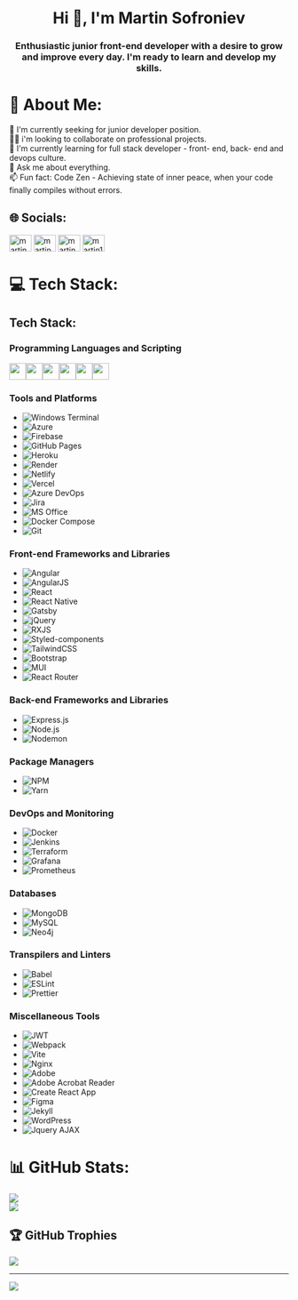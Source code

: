 <h1 align="center">Hi 👋, I'm Martin Sofroniev</h1>
<h3 align="center">Enthusiastic junior front-end developer with a desire to grow and improve every day. I'm ready to learn and develop my skills.</h3>

# 💫 About Me:
👋 I'm currently seeking for junior developer position.<br>👨‍💻 i'm looking to collaborate on professional projects.<br>🌱 I'm currently learning for full stack developer - front- end, back- end and devops culture.<br>💬 Ask me about everything.<br>📫 Fun fact: Code Zen - Achieving state of inner peace, when your code finally compiles without errors.


## 🌐 Socials:
<p align="left">
<a href="https://linkedin.com/in/martin sofroniev" target="blank"><img align="center" src="https://raw.githubusercontent.com/rahuldkjain/github-profile-readme-generator/master/src/images/icons/Social/linked-in-alt.svg" alt="martin sofroniev" height="30" width="40" /></a>
<a href="https://fb.com/martin sofroniev" target="blank"><img align="center" src="https://raw.githubusercontent.com/rahuldkjain/github-profile-readme-generator/master/src/images/icons/Social/facebook.svg" alt="martin sofroniev" height="30" width="40" /></a>
<a href="https://instagram.com/martin_13s18" target="blank"><img align="center" src="https://raw.githubusercontent.com/rahuldkjain/github-profile-readme-generator/master/src/images/icons/Social/instagram.svg" alt="martin_sw4" height="30" width="40" /></a>
<a href="https://discord.gg/martin13s18" target="blank"><img align="center" src="https://raw.githubusercontent.com/rahuldkjain/github-profile-readme-generator/master/src/images/icons/Social/discord.svg" alt="martin13s18" height="30" width="40" /></a>
</p>

# 💻 Tech Stack:
## Tech Stack:

### Programming Languages and Scripting
<div style="display: flex; flex-wrap: wrap;">
  <img src="https://img.shields.io/badge/C++-00599C?style=flat&logo=c%2B%2B&logoColor=white" height="30">
  <img src="https://img.shields.io/badge/CSS3-1572B6?style=flat&logo=css3&logoColor=white" height="30">
  <img src="https://img.shields.io/badge/HTML5-E34F26?style=flat&logo=html5&logoColor=white" height="30">
  <img src="https://img.shields.io/badge/JavaScript-F7DF1E?style=flat&logo=javascript&logoColor=black" height="30">
  <img src="https://img.shields.io/badge/TypeScript-007ACC?style=flat&logo=typescript&logoColor=white" height="30">
  <img src="https://img.shields.io/badge/Python-3776AB?style=flat&logo=python&logoColor=white" height="30">
</div>

### Tools and Platforms
- ![Windows Terminal](https://img.shields.io/badge/Windows%20Terminal-4D4D4D?style=flat&logo=windowsterminal&logoColor=white)
- ![Azure](https://img.shields.io/badge/Azure-0078D4?style=flat&logo=microsoftazure&logoColor=white)
- ![Firebase](https://img.shields.io/badge/Firebase-FFCA28?style=flat&logo=firebase&logoColor=black)
- ![GitHub Pages](https://img.shields.io/badge/GitHub%20Pages-327FC7?style=flat&logo=github&logoColor=white)
- ![Heroku](https://img.shields.io/badge/Heroku-430098?style=flat&logo=heroku&logoColor=white)
- ![Render](https://img.shields.io/badge/Render-46E3B7?style=flat&logo=render&logoColor=black)
- ![Netlify](https://img.shields.io/badge/Netlify-00C7B7?style=flat&logo=netlify&logoColor=white)
- ![Vercel](https://img.shields.io/badge/Vercel-000000?style=flat&logo=vercel&logoColor=white)
- ![Azure DevOps](https://img.shields.io/badge/Azure%20DevOps-0078D7?style=flat&logo=azuredevops&logoColor=white)
- ![Jira](https://img.shields.io/badge/Jira-0052CC?style=flat&logo=jira&logoColor=white)
- ![MS Office](https://img.shields.io/badge/MS%20Office-D83B01?style=flat&logo=microsoftoffice&logoColor=white)
- ![Docker Compose](https://img.shields.io/badge/Docker%20Compose-2496ED?style=flat&logo=docker&logoColor=white)
- ![Git](https://img.shields.io/badge/Git-F05032?style=flat&logo=git&logoColor=white)

### Front-end Frameworks and Libraries
- ![Angular](https://img.shields.io/badge/Angular-DD0031?style=flat&logo=angular&logoColor=white)
- ![AngularJS](https://img.shields.io/badge/AngularJS-E23237?style=flat&logo=angularjs&logoColor=white)
- ![React](https://img.shields.io/badge/React-61DAFB?style=flat&logo=react&logoColor=black)
- ![React Native](https://img.shields.io/badge/React%20Native-61DAFB?style=flat&logo=react&logoColor=black)
- ![Gatsby](https://img.shields.io/badge/Gatsby-663399?style=flat&logo=gatsby&logoColor=white)
- ![jQuery](https://img.shields.io/badge/jQuery-0769AD?style=flat&logo=jquery&logoColor=white)
- ![RXJS](https://img.shields.io/badge/RXJS-B7178C?style=flat&logo=reactivex&logoColor=white)
- ![Styled-components](https://img.shields.io/badge/Styled--components-DB7093?style=flat&logo=styled-components&logoColor=white)
- ![TailwindCSS](https://img.shields.io/badge/TailwindCSS-38B2AC?style=flat&logo=tailwind-css&logoColor=white)
- ![Bootstrap](https://img.shields.io/badge/Bootstrap-7952B3?style=flat&logo=bootstrap&logoColor=white)
- ![MUI](https://img.shields.io/badge/MUI-007FFF?style=flat&logo=mui&logoColor=white)
- ![React Router](https://img.shields.io/badge/React%20Router-CA4245?style=flat&logo=react-router&logoColor=white)

### Back-end Frameworks and Libraries
- ![Express.js](https://img.shields.io/badge/Express.js-000000?style=flat&logo=express&logoColor=white)
- ![Node.js](https://img.shields.io/badge/Node.js-339933?style=flat&logo=nodedotjs&logoColor=white)
- ![Nodemon](https://img.shields.io/badge/Nodemon-76D04B?style=flat&logo=nodemon&logoColor=white)

### Package Managers
- ![NPM](https://img.shields.io/badge/NPM-CB3837?style=flat&logo=npm&logoColor=white)
- ![Yarn](https://img.shields.io/badge/Yarn-2C8EBB?style=flat&logo=yarn&logoColor=white)

### DevOps and Monitoring
- ![Docker](https://img.shields.io/badge/Docker-2496ED?style=flat&logo=docker&logoColor=white)
- ![Jenkins](https://img.shields.io/badge/Jenkins-D24939?style=flat&logo=jenkins&logoColor=white)
- ![Terraform](https://img.shields.io/badge/Terraform-623CE4?style=flat&logo=terraform&logoColor=white)
- ![Grafana](https://img.shields.io/badge/Grafana-F46800?style=flat&logo=grafana&logoColor=white)
- ![Prometheus](https://img.shields.io/badge/Prometheus-E6522C?style=flat&logo=prometheus&logoColor=white)

### Databases
- ![MongoDB](https://img.shields.io/badge/MongoDB-47A248?style=flat&logo=mongodb&logoColor=white)
- ![MySQL](https://img.shields.io/badge/MySQL-4479A1?style=flat&logo=mysql&logoColor=white)
- ![Neo4j](https://img.shields.io/badge/Neo4j-008CC1?style=flat&logo=neo4j&logoColor=white)

### Transpilers and Linters
- ![Babel](https://img.shields.io/badge/Babel-F9DC3E?style=flat&logo=babel&logoColor=black)
- ![ESLint](https://img.shields.io/badge/ESLint-4B32C3?style=flat&logo=eslint&logoColor=white)
- ![Prettier](https://img.shields.io/badge/Prettier-F7B93E?style=flat&logo=prettier&logoColor=black)

### Miscellaneous Tools
- ![JWT](https://img.shields.io/badge/JWT-000000?style=flat&logo=JSON%20web%20tokens&logoColor=white)
- ![Webpack](https://img.shields.io/badge/Webpack-8DD6F9?style=flat&logo=webpack&logoColor=black)
- ![Vite](https://img.shields.io/badge/Vite-646CFF?style=flat&logo=vite&logoColor=white)
- ![Nginx](https://img.shields.io/badge/Nginx-009639?style=flat&logo=nginx&logoColor=white)
- ![Adobe](https://img.shields.io/badge/Adobe-FF0000?style=flat&logo=adobe&logoColor=white)
- ![Adobe Acrobat Reader](https://img.shields.io/badge/Adobe%20Acrobat%20Reader-EC1C24?style=flat&logo=adobe-acrobat-reader&logoColor=white)
- ![Create React App](https://img.shields.io/badge/Create%20React%20App-09D3AC?style=flat&logo=create-react-app&logoColor=white)
- ![Figma](https://img.shields.io/badge/Figma-F24E1E?style=flat&logo=figma&logoColor=white)
- ![Jekyll](https://img.shields.io/badge/Jekyll-CC0000?style=flat&logo=jekyll&logoColor=white)
- ![WordPress](https://img.shields.io/badge/WordPress-21759B?style=flat&logo=wordpress&logoColor=white)
- ![Jquery AJAX](https://img.shields.io/badge/Jquery%20AJAX-0769AD?style=flat&logo=jquery&logoColor=white)

# 📊 GitHub Stats:
![](https://github-readme-streak-stats.herokuapp.com/?user=Martin322s&theme=dark&hide_border=false)<br/>
![](https://github-readme-stats.vercel.app/api/top-langs/?username=Martin322s&theme=dark&hide_border=false&include_all_commits=true&count_private=true&layout=compact)

## 🏆 GitHub Trophies
![](https://github-profile-trophy.vercel.app/?username=Martin322s&theme=radical&no-frame=false&no-bg=false&margin-w=4)

---
[![](https://visitcount.itsvg.in/api?id=Martin322&label=Profile%20Views&color=8&icon=0&pretty=true)](https://visitcount.itsvg.in)

<!-- Proudly created with GPRM ( https://gprm.itsvg.in ) -->
